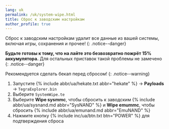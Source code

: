 ```yaml
---
lang: uk
permalink: /uk/system-wipe.html
title: Сброс к заводским настройкам
author_profile: true
---
```


Сброс к заводским настройкам удалит все данные из вашей системы, включая игры, сохранения и прочее!
{: .notice--danger}

**Будьте готовы к тому, что на лайте это безвозвратно пожрёт 15% аккумулятора.** Для остальных приставок такой проблемы не замечено
{: .notice--danger}

Рекомендуется сделать бекап перед сбросом!
{: .notice--warning}

1. Запустите {% include abbr/ua/hekate.txt abbr="hekate" %} -> **Payloads** -> `TegraExplorer.bin`
1. Выберите `SystemWipe.te`
1. Выберите **Wipe sysmmc**, чтобы сбросить к заводским {% include abbr/ua/sysnand.md abbr="SysNAND" %} и **Wipe emummc**, чтобы сбросить {% include abbr/ua/emunand.md abbr="EmuNAND" %}
1. Нажмите кнопку {% include inc/ua/btn.txt btn="POWER" %} для подтверждения сброса 
